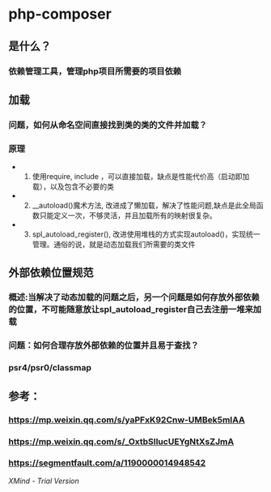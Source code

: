 # php-composer

## 是什么？

### 依赖管理工具，管理php项目所需要的项目依赖

## 加载

### 问题，如何从命名空间直接找到类的类的文件并加载？

### 原理

- 1. 使用require, include ，可以直接加载，缺点是性能代价高（启动即加载），以及包含不必要的类
- 2. __autoload()魔术方法, 改进成了懒加载，解决了性能问题,缺点是此全局函数只能定义一次，不够灵活，并且加载所有的映射很复杂。
- 3. spl_autoload_register(), 改进使用堆栈的方式实现autoload()，实现统一管理。通俗的说，就是动态加载我们所需要的类文件

## 外部依赖位置规范

### 概述:当解决了动态加载的问题之后，另一个问题是如何存放外部依赖的位置，不可能随意放让spl_autoload_register自己去注册一堆来加载

### 问题：如何合理存放外部依赖的位置并且易于查找？

### psr4/psr0/classmap

## 参考：

### https://mp.weixin.qq.com/s/yaPFxK92Cnw-UMBek5mIAA

### https://mp.weixin.qq.com/s/_OxtbSIlucUEYgNtXsZJmA

### https://segmentfault.com/a/1190000014948542

*XMind - Trial Version*